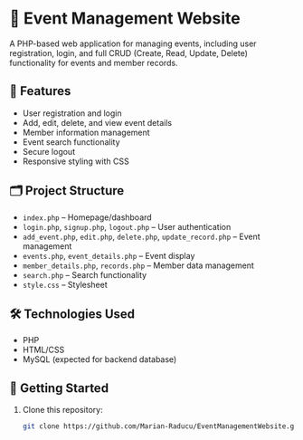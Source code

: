 # 📅 Event Management Website

A PHP-based web application for managing events, including user registration, login, and full CRUD (Create, Read, Update, Delete) functionality for events and member records.

## 🚀 Features

- User registration and login
- Add, edit, delete, and view event details
- Member information management
- Event search functionality
- Secure logout
- Responsive styling with CSS

## 🗂️ Project Structure

- `index.php` – Homepage/dashboard
- `login.php`, `signup.php`, `logout.php` – User authentication
- `add_event.php`, `edit.php`, `delete.php`, `update_record.php` – Event management
- `events.php`, `event_details.php` – Event display
- `member_details.php`, `records.php` – Member data management
- `search.php` – Search functionality
- `style.css` – Stylesheet

## 🛠️ Technologies Used

- PHP
- HTML/CSS
- MySQL (expected for backend database)

## 💾 Getting Started

1. Clone this repository:
   ```bash
   git clone https://github.com/Marian-Raducu/EventManagementWebsite.git
